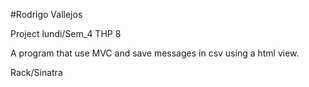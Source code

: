 #Rodrigo Vallejos

Project lundi/Sem_4 THP 8

A program that use MVC and save messages in csv using a html view.

Rack/Sinatra
